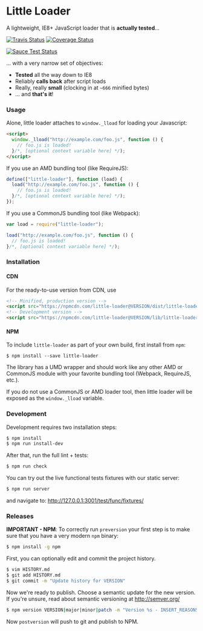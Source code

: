 Little Loader
=============

A lightweight, IE8+ JavaScript loader that is **actually tested**...

[![Travis Status][trav_img]][trav_site]
[![Coverage Status][cov_img]][cov_site]

[![Sauce Test Status][sauce_img]][sauce_site]

... with a very narrow set of objectives:

* **Tested** all the way down to IE8
* Reliably **calls back** after script loads
* Really, really **small** (clocking in at `~666` minified bytes)
* ... and **that's it**!

### Usage

Alone, little loader attaches to `window._lload` for loading your Javascript:

```html
<script>
  window._lload("http://example.com/foo.js", function () {
    // foo.js is loaded!
  }/*, [optional context variable here] */);
</script>
```

If you use an AMD bundling tool (like RequireJS):

```js
define(["little-loader"], function (load) {
  load("http://example.com/foo.js", function () {
    // foo.js is loaded!
  }/*, [optional context variable here] */);
});
```

If you use a CommonJS bundling tool (like Webpack):

```js
var load = require("little-loader");

load("http://example.com/foo.js", function () {
  // foo.js is loaded!
}/*, [optional context variable here] */);
```

### Installation

#### CDN

For the ready-to-use version from CDN, use

```html
<!-- Minified, production version -->
<script src="https://npmcdn.com/little-loader@VERSION/dist/little-loader.min.js"></script>
<!-- Development version -->
<script src="https://npmcdn.com/little-loader@VERSION/lib/little-loader.js"></script>
```

#### NPM

To include `little-loader` as part of your own build, first install from `npm`:

```
$ npm install --save little-loader
```

The library has a UMD wrapper and should work like any other AMD or CommonJS
module with your favorite bundling tool (Webpack, RequireJS, etc.).

If you do not use a CommonJS or AMD loader tool, then little loader will be
exposed as the `window._lload` variable.

### Development

Development requires two installation steps:

```sh
$ npm install
$ npm run install-dev
```

After that, run the full lint + tests:

```sh
$ npm run check
```

You can try out the live functional tests fixtures with our static server:

```sh
$ npm run server
```

and navigate to: http://127.0.0.1:3001/test/func/fixtures/

### Releases

**IMPORTANT - NPM**: To correctly run `preversion` your first step is to make
sure that you have a very modern `npm` binary:

```sh
$ npm install -g npm
```

First, you can optionally edit and commit the project history.

```sh
$ vim HISTORY.md
$ git add HISTORY.md
$ git commit -m "Update history for VERSION"
```

Now we're ready to publish. Choose a semantic update for the new version.
If you're unsure, read about semantic versioning at http://semver.org/

```sh
$ npm version VERSION|major|minor|patch -m "Version %s - INSERT_REASONS"
```

Now `postversion` will push to git and publish to NPM.

[trav_img]: https://api.travis-ci.org/walmartlabs/little-loader.svg
[trav_site]: https://travis-ci.org/walmartlabs/little-loader
[sauce]: https://saucelabs.com
[sauce_img]: https://saucelabs.com/browser-matrix/wml-little-loader.svg
[sauce_site]: https://saucelabs.com/u/wml-little-loader
[cov]: https://coveralls.io
[cov_img]: https://img.shields.io/coveralls/walmartlabs/little-loader.svg
[cov_site]: https://coveralls.io/r/walmartlabs/little-loader
